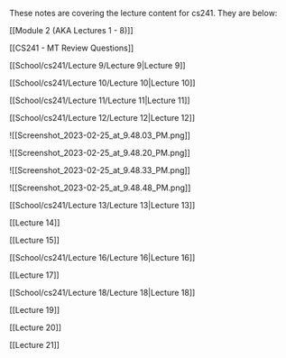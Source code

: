 These notes are covering the lecture content for cs241. They are below:

  

[[Module 2 (AKA Lectures 1 - 8)]]

[[CS241 - MT Review Questions]]

[[School/cs241/Lecture 9/Lecture 9|Lecture 9]]

[[School/cs241/Lecture 10/Lecture 10|Lecture 10]]

[[School/cs241/Lecture 11/Lecture 11|Lecture 11]]

[[School/cs241/Lecture 12/Lecture 12|Lecture 12]]

  

  

  

![[Screenshot_2023-02-25_at_9.48.03_PM.png]]

![[Screenshot_2023-02-25_at_9.48.20_PM.png]]

![[Screenshot_2023-02-25_at_9.48.33_PM.png]]

![[Screenshot_2023-02-25_at_9.48.48_PM.png]]

  

[[School/cs241/Lecture 13/Lecture 13|Lecture 13]]

[[Lecture 14]]

[[Lecture 15]]

[[School/cs241/Lecture 16/Lecture 16|Lecture 16]]

[[Lecture 17]]

[[School/cs241/Lecture 18/Lecture 18|Lecture 18]]

[[Lecture 19]]

[[Lecture 20]]

[[Lecture 21]]